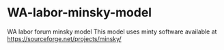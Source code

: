 # WA-labor-minsky-model
WA labor forum minsky model
This model uses minty software available at https://sourceforge.net/projects/minsky/
